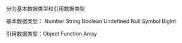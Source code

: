 分为基本数据类型和引用数据类型

基本数据类型： Number String Boolean Undefined Null Symbol BigInt

引用数据类型：Object Function Array

